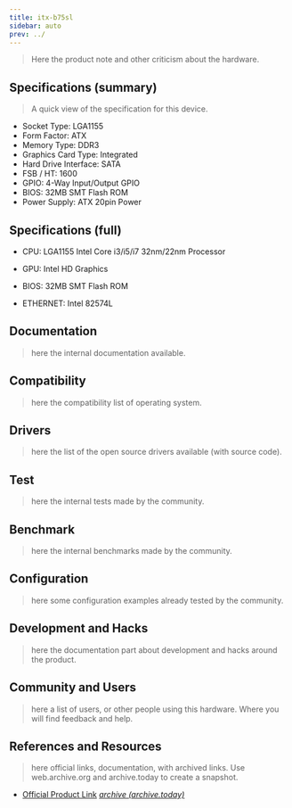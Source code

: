 ```yaml
---
title: itx-b75sl
sidebar: auto
prev: ../
---
```


> Here the product note and other criticism about the hardware.

## Specifications (summary)

> A quick view of the specification for this device.

 * Socket Type: LGA1155
 * Form Factor: ATX
 * Memory Type: DDR3
 * Graphics Card Type: Integrated
 * Hard Drive Interface: SATA
 * FSB / HT: 1600
 * GPIO: 4-Way Input/Output GPIO
 * BIOS: 32MB SMT Flash ROM
 * Power Supply: ATX 20pin Power

## Specifications (full)

 * CPU: LGA1155 Intel Core i3/i5/i7 32nm/22nm Processor 
 
 * GPU: Intel HD Graphics
 
 * BIOS: 32MB SMT Flash ROM 
 
 * ETHERNET: Intel 82574L
 
## Documentation

> here the internal documentation available.

## Compatibility

> here the compatibility list of operating system.

## Drivers

> here the list of the open source drivers available (with source
> code).

## Test

> here the internal tests made by the community.

## Benchmark

> here the internal benchmarks made by the community.

## Configuration

> here some configuration examples already tested by the community.

## Development and Hacks

> here the documentation part about development and hacks around the
> product.

## Community and Users

> here a list of users, or other people using this hardware. Where you
> will find feedback and help.

## References and Resources

> here official links, documentation, with archived links. Use
> web.archive.org and archive.today to create a snapshot.

 * [Official Product Link](http://www.inctel.com.cn/product/detail/MotherboardB75SL)
   [*archive (archive.today)*](https://archive.ph/jFaCD)
